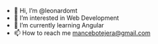 - 👋 Hi, I’m @leonardomt
- 👀 I’m interested in Web Development
- 🌱 I’m currently learning Angular
- 📫 How to reach me mancebotejera@gmail.com
